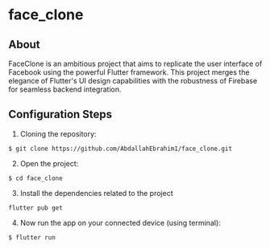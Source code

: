# face_clone


## About
FaceClone is an ambitious project that aims to replicate the user interface of Facebook using the powerful Flutter framework. This project merges the elegance of Flutter's UI design capabilities with the robustness of Firebase for seamless backend integration.


## Configuration Steps
1. Cloning the repository:

```
$ git clone https://github.com/AbdallahEbrahim1/face_clone.git
```

2. Open the project:

`$ cd face_clone`

3. Install the dependencies related to the project

`flutter pub get`

4. Now run the app on your connected device (using terminal):

`$ flutter run`

